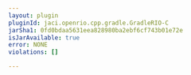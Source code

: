 ```yaml
---
layout: plugin
pluginId: jaci.openrio.cpp.gradle.GradleRIO-C
jarSha1: 0fd0bdaa5631eea828980ba2ebf6cf743b01e72e
isJarAvailable: true
error: NONE
violations: []

---
```

